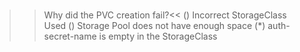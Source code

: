 </br>


>> Why did the PVC creation fail?<<
() Incorrect StorageClass Used
() Storage Pool does not have enough space
(*)  auth-secret-name is empty in the StorageClass
